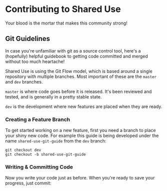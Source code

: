 # Contributing to Shared Use

Your blood is the mortar that makes this community strong!

## Git Guidelines

In case you're unfamiliar with git as a source control tool, here's a (hopefully) helpful guidebook to getting code committed and merged without too much heartache!

Shared Use is using the Git Flow model, which is based around a single repository with multiple branches. Most important of these are the `master` and `dev` branches.

`master` is where code goes before it is released. It's been reviewed and tested, and is generally in a pretty stable state.

`dev` is the development where new features are placed when they are ready.

### Creating a Feature Branch

To get started working on a new feature, first you need a branch to place your shiny new code. For example this guide is being developed under the name `shared-use-git-guide` from the `dev` branch:

```
git checkout dev
git checkout -b shared-use-git-guide
```

### Writing & Committing Code

Now you write your code just as before. When you're ready to save your progress, just commit:

```

```
